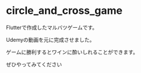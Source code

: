 # circle_and_cross_game

Flutterで作成したマルバツゲームです。

Udemyの動画を元に完成させました。

ゲームに勝利するとワインに酔いしれることができます。

ぜひやってみてください


